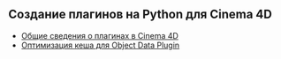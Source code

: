 ## Создание плагинов на Python для Cinema 4D
 - [Общие сведения о плагинах в Cinema 4D][1]
 - [Оптимизация кеша для Object Data Plugin][2]



[1]: general.md "general"
[2]: optimize.md "optimize"